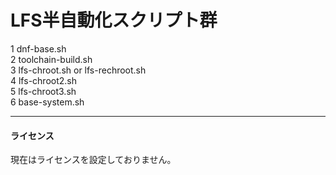 # LFS半自動化スクリプト群
1 dnf-base.sh  
2 toolchain-build.sh  
3 lfs-chroot.sh or lfs-rechroot.sh  
4 lfs-chroot2.sh  
5 lfs-chroot3.sh  
6 base-system.sh  
***
#### ライセンス  
現在はライセンスを設定しておりません。
